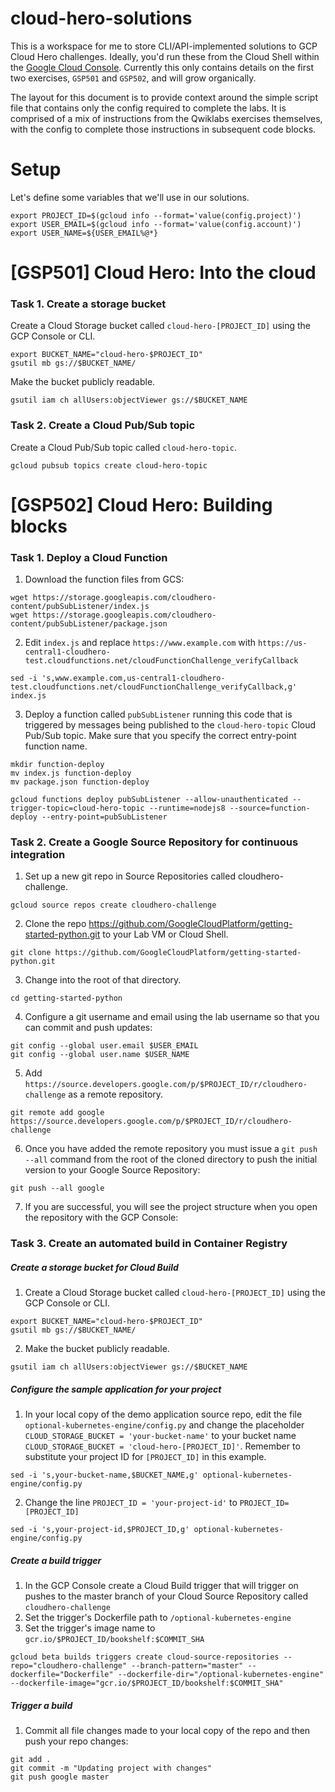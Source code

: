 # cloud-hero-solutions
This is a workspace for me to store CLI/API-implemented solutions to GCP Cloud Hero challenges. Ideally, you'd run these from the Cloud Shell within the [Google Cloud Console][gcp-console]. Currently this only contains details on the first two exercises, `GSP501` and `GSP502`, and will grow organically.

The layout for this document is to provide context around the simple script file that contains only the config required to complete the labs. It is comprised of a mix of instructions from the Qwiklabs exercises themselves, with the config to complete those instructions in subsequent code blocks.

# Setup
Let's define some variables that we'll use in our solutions.
```
export PROJECT_ID=$(gcloud info --format='value(config.project)')
export USER_EMAIL=$(gcloud info --format='value(config.account)')
export USER_NAME=${USER_EMAIL%@*}
```

# [GSP501] Cloud Hero: Into the cloud
### Task 1. Create a storage bucket
Create a Cloud Storage bucket called `cloud-hero-[PROJECT_ID]` using the GCP Console or CLI.
```
export BUCKET_NAME="cloud-hero-$PROJECT_ID"
gsutil mb gs://$BUCKET_NAME/
```
Make the bucket publicly readable.
```
gsutil iam ch allUsers:objectViewer gs://$BUCKET_NAME
```
### Task 2. Create a Cloud Pub/Sub topic
Create a Cloud Pub/Sub topic called `cloud-hero-topic`.
```
gcloud pubsub topics create cloud-hero-topic
```

# [GSP502] Cloud Hero: Building blocks
### Task 1. Deploy a Cloud Function
1. Download the function files from GCS:
```
wget https://storage.googleapis.com/cloudhero-content/pubSubListener/index.js
wget https://storage.googleapis.com/cloudhero-content/pubSubListener/package.json
```
2. Edit `index.js` and replace `https://www.example.com` with `https://us-central1-cloudhero-test.cloudfunctions.net/cloudFunctionChallenge_verifyCallback`
```
sed -i 's,www.example.com,us-central1-cloudhero-test.cloudfunctions.net/cloudFunctionChallenge_verifyCallback,g' index.js
```
3. Deploy a function called `pubSubListener` running this code that is triggered by messages being published to the `cloud-hero-topic` Cloud Pub/Sub topic. Make sure that you specify the correct entry-point function name.
```
mkdir function-deploy
mv index.js function-deploy
mv package.json function-deploy

gcloud functions deploy pubSubListener --allow-unauthenticated --trigger-topic=cloud-hero-topic --runtime=nodejs8 --source=function-deploy --entry-point=pubSubListener
```
### Task 2. Create a Google Source Repository for continuous integration
1. Set up a new git repo in Source Repositories called cloudhero-challenge.
```
gcloud source repos create cloudhero-challenge
```
2. Clone the repo https://github.com/GoogleCloudPlatform/getting-started-python.git to your Lab VM or Cloud Shell.
```
git clone https://github.com/GoogleCloudPlatform/getting-started-python.git
```
3. Change into the root of that directory.
```
cd getting-started-python
```
4. Configure a git username and email using the lab username so that you can commit and push updates:
```
git config --global user.email $USER_EMAIL
git config --global user.name $USER_NAME
```
5. Add `https://source.developers.google.com/p/$PROJECT_ID/r/cloudhero-challenge` as a remote repository.
```
git remote add google https://source.developers.google.com/p/$PROJECT_ID/r/cloudhero-challenge
```
6. Once you have added the remote repository you must issue a `git push --all` command from the root of the cloned directory to push the initial version to your Google Source Repository:
```
git push --all google
```
7. If you are successful, you will see the project structure when you open the repository with the GCP Console:
 
### Task 3. Create an automated build in Container Registry
##### Create a storage bucket for Cloud Build
1. Create a Cloud Storage bucket called `cloud-hero-[PROJECT_ID]` using the GCP Console or CLI.
```
export BUCKET_NAME="cloud-hero-$PROJECT_ID"
gsutil mb gs://$BUCKET_NAME/
```
2. Make the bucket publicly readable.
```
gsutil iam ch allUsers:objectViewer gs://$BUCKET_NAME
```
##### Configure the sample application for your project
1. In your local copy of the demo application source repo, edit the file `optional-kubernetes-engine/config.py` and change the placeholder `CLOUD_STORAGE_BUCKET = 'your-bucket-name'` to your bucket name `CLOUD_STORAGE_BUCKET = 'cloud-hero-[PROJECT_ID]'`. Remember to substitute your project ID for `[PROJECT_ID]` in this example.
```
sed -i 's,your-bucket-name,$BUCKET_NAME,g' optional-kubernetes-engine/config.py
```
2. Change the line `PROJECT_ID = 'your-project-id'` to `PROJECT_ID=[PROJECT_ID]`
```
sed -i 's,your-project-id,$PROJECT_ID,g' optional-kubernetes-engine/config.py
```
##### Create a build trigger
1. In the GCP Console create a Cloud Build trigger that will trigger on pushes to the master branch of your Cloud Source Repository called `cloudhero-challenge`
2. Set the trigger's Dockerfile path to `/optional-kubernetes-engine`
3. Set the trigger's image name to `gcr.io/$PROJECT_ID/bookshelf:$COMMIT_SHA`
```
gcloud beta builds triggers create cloud-source-repositories --repo="cloudhero-challenge" --branch-pattern="master" --dockerfile="Dockerfile" --dockerfile-dir="/optional-kubernetes-engine" --dockerfile-image="gcr.io/$PROJECT_ID/bookshelf:$COMMIT_SHA"
```
##### Trigger a build
1. Commit all file changes made to your local copy of the repo and then push your repo changes:
```
git add .
git commit -m "Updating project with changes"
git push google master
```

[//]: # (These are reference links used in the body of this note and get stripped out when the markdown processor does its job. There is no need to format nicely because it shouldn't be seen. Thanks SO - http://stackoverflow.com/questions/4823468/store-comments-in-markdown-syntax)
   [gcp-console]: <https://console.cloud.google.com/>
